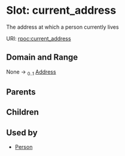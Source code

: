 
# Slot: current_address


The address at which a person currently lives

URI: [rpoc:current_address](https://pub.tech/schema/rpoc/current_address)


## Domain and Range

None &#8594;  <sub>0..1</sub> [Address](Address.md)

## Parents


## Children


## Used by

 * [Person](Person.md)
